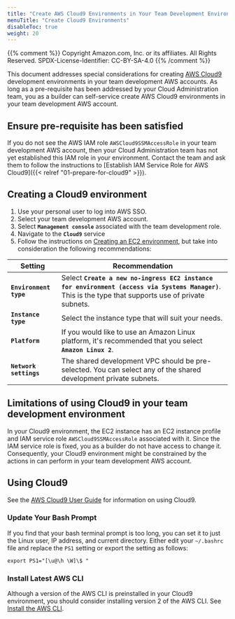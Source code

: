 ```yaml
---
title: "Create AWS Cloud9 Environments in Your Team Development Environments"
menuTitle: "Create Cloud9 Environments"
disableToc: true
weight: 20
---
```


{{% comment %}}
Copyright Amazon.com, Inc. or its affiliates. All Rights Reserved.
SPDX-License-Identifier: CC-BY-SA-4.0
{{% /comment %}}

This document addresses special considerations for creating [AWS Cloud9](https://aws.amazon.com/cloud9/) development environments in your team development AWS accounts. As long as a pre-requisite has been addressed by your Cloud Administration team, you as a builder can self-service create AWS Cloud9 environments in your team development AWS account.

## Ensure pre-requisite has been satisfied

If you do not see the AWS IAM role `AWSCloud9SSMAccessRole` in your team development AWS account, then your Cloud Administration team has not yet established this IAM role in your environment. Contact the team and ask them to follow the instructions to [Establish IAM Service Role for AWS Cloud9]({{< relref "01-prepare-for-cloud9" >}}).

## Creating a Cloud9 environment

1. Use your personal user to log into AWS SSO.
2. Select your team development AWS account.
3. Select **`Management console`** associated with the team development role.
4. Navigate to the **`Cloud9`** service
5. Follow the instructions on [Creating an EC2 environment](https://docs.aws.amazon.com/cloud9/latest/user-guide/create-environment-main.html), but take into consideration the following recommendations:

|Setting|Recommendation|
|---------|--------|
|**`Environment type`**|Select **`Create a new no-ingress EC2 instance for environment (access via Systems Manager)`**. This is the type that supports use of private subnets.|
|**`Instance type`**|Select the instance type that will suit your needs.|
|**`Platform`**|If you would like to use an Amazon Linux platform, it's recommended that you select **`Amazon Linux 2`**.|
|**`Network settings`**|The shared development VPC should be pre-selected. You can select any of the shared development private subnets.|

## Limitations of using Cloud9 in your team development environment

In your Cloud9 environment, the EC2 instance has an EC2 instance profile and IAM service role `AWSCloud9SSMAccessRole` associated with it. Since the IAM service role is fixed, you as a builder do not have access to change it. Consequently, your Cloud9 environment might be constrained by the actions in can perform in your team development AWS account.

## Using Cloud9

See the [AWS Cloud9 User Guide](https://docs.aws.amazon.com/cloud9/latest/user-guide/welcome.html) for information on using Cloud9.

### Update Your Bash Prompt

If you find that your bash terminal prompt is too long, you can set it to just the Linux user, IP address, and current directory. Either edit your `~/.bashrc` file and replace the `PS1` setting or export the setting as follows:

```
export PS1="[\u@\h \W]\$ "
```

### Install Latest AWS CLI

Although a version of the AWS CLI is preinstalled in your Cloud9 environment, you should consider installing version 2 of the AWS CLI.  See [Install the AWS CLI](https://docs.aws.amazon.com/cli/latest/userguide/install-cliv2.html).
